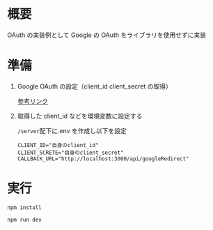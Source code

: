 # 概要

OAuth の実装例として Google の OAuth をライブラリを使用せずに実装

# 準備

1. Google OAuth の設定（client_id client_secret の取得）

   [参考リンク](https://tenkake.net/google-oauth-authentication-settings/#:~:text=Google%20OAuth%E8%AA%8D%E8%A8%BC%E3%82%92%E4%BD%BF%E3%81%A3%E3%81%A6%E3%81%BF%E3%82%88%E3%81%86%E3%80%90Google%20Calendar%20%E9%80%A3%E6%90%BA%E8%A8%AD%E5%AE%9A%E7%B7%A8%E3%80%91%201%20Google%20OAuth%E8%AA%8D%E8%A8%BC%E3%82%92%E5%88%A9%E7%94%A8%E3%81%99%E3%82%8B%E3%81%AB%E3%81%AF%EF%BC%9F%20Google,%E3%82%92%E6%9B%B8%E3%81%8D%E6%8F%9B%E3%81%88%E3%80%81%E3%83%96%E3%83%A9%E3%82%A6%E3%82%B6%E4%B8%8A%E3%81%A7%E5%8F%A9%E3%81%8F%E3%81%93%E3%81%A8%E3%81%A7%E3%80%8E%E3%82%B3%E3%83%BC%E3%83%89%E3%80%8F%E3%82%92%E5%8F%96%E5%BE%97%E3%81%97%E3%81%BE%E3%81%99%E3%80%82%20...%204%20%E8%A8%AD%E5%AE%9A%E6%89%8B%E9%A0%86%E2%91%A2%EF%BC%9AGoogle%20Token%20URL%E3%82%88%E3%82%8A%E3%80%8E%E3%83%AA%E3%83%95%E3%83%AC%E3%83%83%E3%82%B7%E3%83%A5%E3%83%88%E3%83%BC%E3%82%AF%E3%83%B3%E3%80%8F%E3%82%92%E5%8F%96%E5%BE%97%E3%81%97%E3%82%88%E3%81%86%20%E3%80%8CPostman%E3%80%8D%E3%82%92%E3%83%80%E3%82%A6%E3%83%B3%E3%83%AD%E3%83%BC%E3%83%89%E3%81%97%E3%82%88%E3%81%86%20)

2. 取得した client_id などを環境変数に設定する

   `/server`配下に.env を作成し以下を設定

   ```
   CLIENT_ID="自身のclient_id"
   CLIENT_SCRETE="自身のclient_secret"
   CALLBACK_URL="http://localhost:3000/api/googleRedirect"
   ```

# 実行

```
npm install
```

```
npm run dev
```
